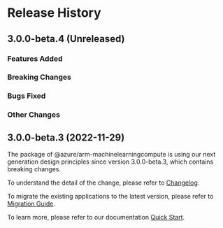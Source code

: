 # Release History

## 3.0.0-beta.4 (Unreleased)

### Features Added

### Breaking Changes

### Bugs Fixed

### Other Changes

## 3.0.0-beta.3 (2022-11-29)

The package of @azure/arm-machinelearningcompute is using our next generation design principles since version 3.0.0-beta.3, which contains breaking changes.

To understand the detail of the change, please refer to [Changelog](https://aka.ms/js-track2-changelog).

To migrate the existing applications to the latest version, please refer to [Migration Guide](https://aka.ms/js-track2-migration-guide).

To learn more, please refer to our documentation [Quick Start](https://aka.ms/js-track2-quickstart).
